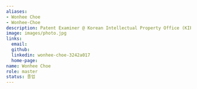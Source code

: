 ```yaml
---
aliases:
- Wonhee Choe
- Wonhee-Choe
description: Patent Examiner @ Korean Intellectual Property Office (KIPO)
image: images/photo.jpg
links:
  email: 
  github: 
  linkedin: wonhee-choe-3242a017
  home-page: 
name: Wonhee Choe
role: master
status: 졸업
---
```

